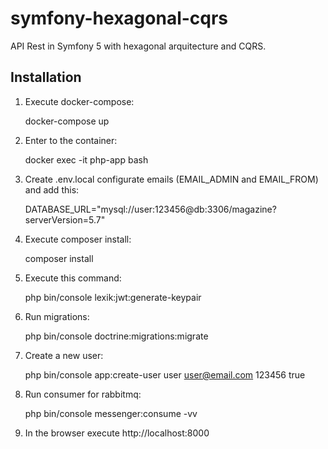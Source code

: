 symfony-hexagonal-cqrs
======================

API Rest in Symfony 5 with hexagonal arquitecture and CQRS.


Installation
------------

1. Execute docker-compose:

    docker-compose up


2. Enter to the container:

    docker exec -it php-app bash


3. Create .env.local configurate emails (EMAIL_ADMIN and EMAIL_FROM) and add this:

    DATABASE_URL="mysql://user:123456@db:3306/magazine?serverVersion=5.7"


4. Execute composer install:

    composer install


5. Execute this command:

    php bin/console lexik:jwt:generate-keypair


6. Run migrations:

    php bin/console doctrine:migrations:migrate


7. Create a new user:

    php bin/console app:create-user user user@email.com 123456 true


7. Run consumer for rabbitmq:

    php bin/console messenger:consume -vv


8. In the browser execute http://localhost:8000
